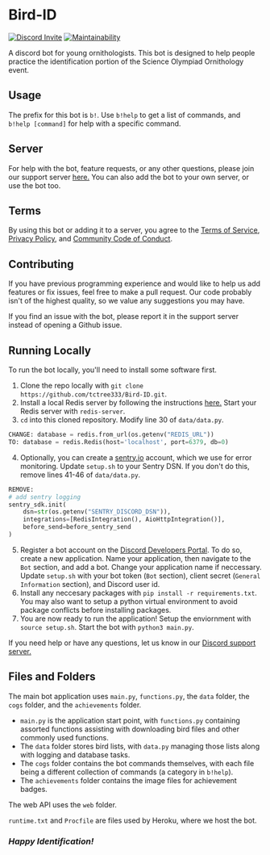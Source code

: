 # Bird-ID
[![Discord Invite](https://discordapp.com/api/guilds/601913706288381952/embed.png)](https://discord.gg/tNyGDve) [![Maintainability](https://api.codeclimate.com/v1/badges/6731bd218230bbc9e088/maintainability)](https://codeclimate.com/github/tctree333/Bird-ID/maintainability)

A discord bot for young ornithologists. This bot is designed to help people practice the identification portion of the Science Olympiad Ornithology event.

## Usage
The prefix for this bot is `b!`. Use `b!help` to get a list of commands, and `b!help [command]` for help with a specific command.

## Server
For help with the bot, feature requests, or any other questions, please join our support server [here.](https://discord.gg/tNyGdve) You can also add the bot to your own server, or use the bot too.

## Terms
By using this bot or adding it to a server, you agree to the [Terms of Service](TERMS.md), [Privacy Policy](PRIVACY.md), and [Community Code of Conduct](CODE_OF_CONDUCT.md).

## Contributing
If you have previous programming experience and would like to help us add features or fix issues, feel free to make a pull request. Our code probably isn't of the highest quality, so we value any suggestions you may have.

If you find an issue with the bot, please report it in the support server instead of opening a Github issue.

## Running Locally
To run the bot locally, you'll need to install some software first.

1. Clone the repo locally with `git clone https://github.com/tctree333/Bird-ID.git`.
2. Install a local Redis server by following the instructions [here.](https://redis.io/topics/quickstart) Start your Redis server with `redis-server`.
3. `cd` into this cloned repository. Modify line 30 of `data/data.py`.
```python
CHANGE: database = redis.from_url(os.getenv("REDIS_URL"))
TO: database = redis.Redis(host='localhost', port=6379, db=0)
```
4. Optionally, you can create a [sentry.io](https://sentry.io/) account, which we use for error monitoring. Update `setup.sh` to your Sentry DSN. If you don't do this, remove lines 41-46 of `data/data.py`. 
```python
REMOVE:
# add sentry logging
sentry_sdk.init(
    dsn=str(os.getenv("SENTRY_DISCORD_DSN")),
    integrations=[RedisIntegration(), AioHttpIntegration()],
    before_send=before_sentry_send
)
```
5. Register a bot account on the [Discord Developers Portal](https://discordapp.com/developers/applications/). To do so, create a new application. Name your application, then navigate to the `Bot` section, and add a bot. Change your application name if neccessary. Update `setup.sh` with your bot token (`Bot` section), client secret (`General Information` section), and Discord user id.
6. Install any neccesary packages with `pip install -r requirements.txt`. You may also want to setup a python virtual environment to avoid package conflicts before installing packages.
7. You are now ready to run the application! Setup the enviornment with `source setup.sh`. Start the bot with `python3 main.py`.

If you need help or have any questions, let us know in our [Discord support server.](https://discord.gg/xDqYddK)

## Files and Folders
The main bot application uses `main.py`, `functions.py`, the `data` folder, the `cogs` folder, and the `achievements` folder. 

* `main.py` is the application start point, with `functions.py` containing assorted functions assisting with downloading bird files and other commonly used functions. 
* The `data` folder stores bird lists, with `data.py` managing those lists along with logging and database tasks.
* The `cogs` folder contains the bot commands themselves, with each file being a different collection of commands (a category in `b!help`).
* The `achievements` folder contains the image files for achievement badges.

The web API uses the `web` folder.

`runtime.txt` and `Procfile` are files used by Heroku, where we host the bot.

### ***Happy Identification!***
